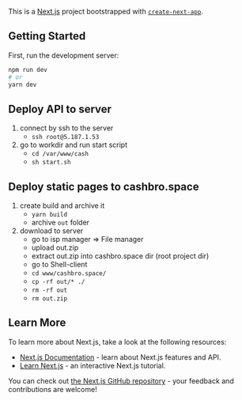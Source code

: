 This is a [Next.js](https://nextjs.org/) project bootstrapped with [`create-next-app`](https://github.com/vercel/next.js/tree/canary/packages/create-next-app).

## Getting Started

First, run the development server:

```bash
npm run dev
# or
yarn dev
```

## Deploy API to server

  
1. connect by ssh to the server
	- `ssh root@5.187.1.53`
2. go to workdir and run start script 
	- `cd /var/www/cash`
	- `sh start.sh `

## Deploy static pages to cashbro.space
1. create build and archive it
	- `yarn build`
	- archive `out` folder
2. download to server 
	- go to isp manager => File manager
	- upload out.zip
	- extract out.zip into cashbro.space dir (root project dir)
	- go to Shell-client
	- `cd www/cashbro.space/`
	- `cp -rf out/* ./`
	- `rm -rf out`
	- `rm out.zip`

## Learn More

To learn more about Next.js, take a look at the following resources:

- [Next.js Documentation](https://nextjs.org/docs) - learn about Next.js features and API.
- [Learn Next.js](https://nextjs.org/learn) - an interactive Next.js tutorial.

You can check out [the Next.js GitHub repository](https://github.com/vercel/next.js/) - your feedback and contributions are welcome!


